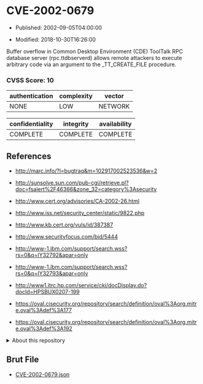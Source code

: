# CVE-2002-0679

- Published: 2002-09-05T04:00:00

- Modified: 2018-10-30T16:26:00

Buffer overflow in Common Desktop Environment (CDE) ToolTalk RPC database server (rpc.ttdbserverd) allows remote attackers to execute arbitrary code via an argument to the _TT_CREATE_FILE procedure.

### CVSS Score: **10**

| authentication | complexity | vector |
| --- | --- | --- |
| NONE | LOW | NETWORK |

| confidentiality | integrity | availability |
| --- | --- | --- |
| COMPLETE | COMPLETE | COMPLETE |

## References

* http://marc.info/?l=bugtraq&m=102917002523536&w=2

* http://sunsolve.sun.com/pub-cgi/retrieve.pl?doc=fsalert%2F46366&zone_32=category%3Asecurity

* http://www.cert.org/advisories/CA-2002-26.html

* http://www.iss.net/security_center/static/9822.php

* http://www.kb.cert.org/vuls/id/387387

* http://www.securityfocus.com/bid/5444

* http://www-1.ibm.com/support/search.wss?rs=0&q=IY32792&apar=only

* http://www-1.ibm.com/support/search.wss?rs=0&q=IY32793&apar=only

* http://www1.itrc.hp.com/service/cki/docDisplay.do?docId=HPSBUX0207-199

* https://oval.cisecurity.org/repository/search/definition/oval%3Aorg.mitre.oval%3Adef%3A177

* https://oval.cisecurity.org/repository/search/definition/oval%3Aorg.mitre.oval%3Adef%3A192

<details>
<summary>About this repository</summary> 

  This repository is part of the project [Live Hack CVE](https://github.com/Live-Hack-CVE). Main website can be found [www.live-hack.org](https://www.live-hack.org) 
  
  Made by [Sn0wAlice](https://github.com/Sn0wAlice) for the people that care about security and need to have a feed of the latest CVEs. Hope you enjoy it, don't forget to star the repo and follow me on [Twitter](https://twitter.com/Sn0wAlice) and [Github](https://github.com/Sn0wAlice). And that is my [personnal website](https://www.alice-snow.me/)

  - [Home Page](https://github.com/Live-Hack-CVE)
  - [Framework](https://github.com/Live-Hack-CVE/cve-framework)
  - [CVE database](https://github.com/Live-Hack-CVE/full_database)
  - [Changelog](https://github.com/Live-Hack-CVE/Changelog)
</details>

## Brut File

* [CVE-2002-0679.json](https://raw.githubusercontent.com/Live-Hack-CVE/full_database/main/cves/2002/CVE-2002-0679.json)


